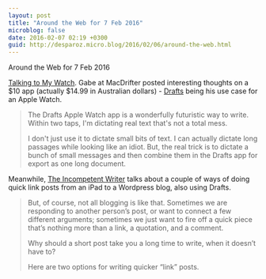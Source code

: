 ```yaml
---
layout: post
title: "Around the Web for 7 Feb 2016"
microblog: false
date: 2016-02-07 02:19 +0300
guid: http://desparoz.micro.blog/2016/02/06/around-the-web.html
---
```

Around the Web for 7 Feb 2016

<a href="http://www.macdrifter.com/2016/02/talking-to-my-watch.html">Talking to My Watch</a>. Gabe at MacDrifter posted interesting thoughts on a $10 app (actually $14.99 in Australian dollars) - <a href="https://itunes.apple.com/au/app/drafts-4-quickly-capture-notes/id905337691?mt=8&amp;uo=4&amp;at=11l4Ky">Drafts</a> being his use case for an Apple Watch.

<blockquote>
  The Drafts Apple Watch app is a wonderfully futuristic way to write. Within two taps, I'm dictating real text that's not a total mess.
  
  I don't just use it to dictate small bits of text. I can actually dictate long passages while looking like an idiot. But, the real trick is to dictate a bunch of small messages and then combine them in the Drafts app for export as one long document.
</blockquote>

Meanwhile, <a href="http://incompetentwriter.com/2016/01/25/write-better-blog-posts-with-workflow-and-drafts/">The Incompetent Writer</a> talks about a couple of ways of doing quick link posts from an iPad to a Wordpress blog, also using Drafts.

<blockquote>
  But, of course, not all blogging is like that. Sometimes we are responding to another person’s post, or want to connect a few different arguments; sometimes we just want to fire off a quick piece that’s nothing more than a link, a quotation, and a comment.
  
  Why should a short post take you a long time to write, when it doesn’t have to?
  
  Here are two options for writing quicker “link” posts.
</blockquote>
